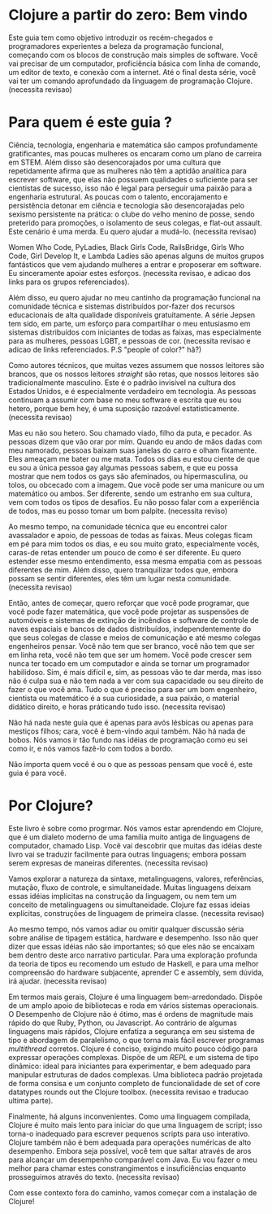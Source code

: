<!-- This guide aims to introduce newcomers and experienced programmers alike to -->
<!-- the beauty of functional programming, starting with the simplest building -->
<!-- blocks of software. You’ll need a computer, basic proficiency in the -->
<!-- command line, a text editor, and an internet connection. By the end of this -->
<!-- series, you’ll have a thorough command of the Clojure programming -->
<!-- language. -->


# Clojure a partir do zero: Bem vindo

Este guia tem como objetivo introduzir os recém-chegados e programadores
experientes a beleza da programação funcional, começando com os blocos de
construção mais simples de software. Você vai precisar de um computador,
proficiência básica com linha de comando, um editor de texto, e conexão com a
internet. Até o final desta série, você vai ter um comando aprofundado da
linguagem de programação Clojure. (necessita revisao)


<!-- Who is this guide for? -->
<!-- Science, technology, engineering, and mathematics are deeply rewarding -->
<!-- fields, yet few women enter STEM as a career path. Still more are -->
<!-- discouraged by a culture which repeatedly asserts that women lack the -->
<!-- analytic aptitude for writing software, that they are not driven enough to -->
<!-- be successful scientists, that it’s not cool to pursue a passion for -->
<!-- structural engineering. Those few with the talent, encouragement, and -->
<!-- persistence to break in to science and tech are discouraged by persistent -->
<!-- sexism in practice: the old boy’s club of tenure, being passed over for -->
<!-- promotions, isolation from peers, and flat-out assault. This landscape -->
<!-- sucks. I want to help change it. -->


# Para quem é este guia ?

Ciência, tecnologia, engenharia e matemática são campos profundamente
gratificantes, mas poucas mulheres os encaram como um plano de
carreira em STEM. Além disso são desencorajados por uma cultura que repetidamente afirma
que as mulheres não têm a aptidão analítica para escrever software, que elas não
possuem qualidades o suficiente para ser cientistas de sucesso, isso não é legal para
perseguir uma paixão para a engenharia estrutural. As poucas com o talento,
encorajamento e persistência detonar em ciência e tecnologia são
desencorajadas pelo sexismo persistente na prática: o clube do velho menino de
posse, sendo preterido para promoções, o isolamento de seus colegas, e flat-out
assault. Este cenário é uma merda. Eu quero ajudar a mudá-lo. (necessita
revisao)

[stem]: http://en.wikipedia.org/wiki/STEM_fields

<!-- Women Who Code, PyLadies, Black Girls Code, RailsBridge, Girls Who Code, -->
<!-- Girl Develop It, and Lambda Ladies are just a few of the fantastic groups -->
<!-- helping women enter and thrive in software. I wholeheartedly support these -->
<!-- efforts -->

Women Who Code, PyLadies, Black Girls Code, RailsBridge, Girls Who Code, Girl
Develop It, e Lambda Ladies são apenas alguns de muitos grupos fantásticos que
vem ajudando mulheres a entrar e proposerar em software. Eu sinceramente apoiar
estes esforços. (necessita revisao, e adicao dos links para os grupos
referenciados).

<!-- In addition, I want to help in my little corner of the technical -->
<!-- community–functional programming and distributed systems–by making high-quality -->
<!-- educational resources available for free. The Jepsen series has been, in part, -->
<!-- an effort to share my enthusiasm for distributed systems with beginners of all -->
<!-- stripes–but especially for women, LGBT folks, and people of color. -->


Além disso, eu quero ajudar no meu cantinho da programação funcional na
comunidade técnica e sistemas distribuídos por-fazer dos recursos educacionais
de alta qualidade disponíveis gratuitamente. A série Jepsen tem sido, em parte,
um esforço para compartilhar o meu entusiasmo em sistemas distribuídos com
iniciantes de todas as faixas, mas especialmente para as mulheres, pessoas LGBT,
e pessoas de cor. (necessita revisao e adicao de links referenciados. P.S
"people of color?" hã?)

<!-- As technical authors, we often assume that our readers are white, that our -->
<!-- readers are straight, that our readers are traditionally male. This is the -->
<!-- invisible default in US culture, and it’s especially true in tech. People -->
<!-- continue to assume on the basis of my software and writing that I’m straight, -->
<!-- because well hey, it’s a statistically reasonable assumption. -->

Como autores técnicos, que muitas vezes assumem que nossos leitores são brancos,
que os nossos leitores *straight*  são retas, que nossos leitores são tradicionalmente
masculino. Este é o padrão invisível na cultura dos Estados Unidos, e é
especialmente verdadeiro em tecnologia. As pessoas continuam a assumir com base
no meu software e escrita que eu sou hetero, porque bem hey, é uma suposição
razoável estatisticamente. (necessita revisao)

<!-- But I’m not straight. I get called faggot, cocksucker, and sinner. People say -->
<!-- they’ll pray for me. When I walk hand-in-hand with my boyfriend, people roll -->
<!-- down their car windows and stare. They threaten to beat me up or kill me. Every -->
<!-- day I’m aware that I’m the only gay person some people know, and that I can show -->
<!-- that not all gay people are effeminate, or hypermasculine, or ditzy, or obsessed -->
<!-- with image. That you can be a manicurist or a mathematician or both. Being -->
<!-- different, being a stranger in your culture, comes with all kinds of -->
<!-- challenges. I can’t speak to everyone’s experience, but I can take a pretty good -->
<!-- guess. -->

Mas eu não sou hetero. Sou chamado viado, filho da puta, e pecador. As pessoas
dizem que vão orar por mim. Quando eu ando de mãos dadas com meu namorado,
pessoas baixam suas janelas do carro e olham fixamente. Eles ameaçam
me bater ou me mata. Todos os dias eu estou ciente de que eu sou a única pessoa
gay algumas pessoas sabem, e que eu possa mostrar que nem todos os gays são
afeminados, ou hipermasculina, ou tolos, ou obcecado com a imagem. Que você pode
ser uma manicure ou um matemático ou ambos. Ser diferente, sendo um estranho em
sua cultura, vem com todos os tipos de desafios. Eu não posso falar com a
experiência de todos, mas eu posso tomar um bom palpite. (necessita reviso)

<!-- At the same time, in the technical community I’ve found overwhelming warmth and -->
<!-- support, from people of all stripes. My peers stand up for me every day, and I’m -->
<!-- so thankful–especially you straight dudes–for understanding a bit of what it’s -->
<!-- like to be different. I want to extend that same understanding, that same -->
<!-- empathy, to people unlike myself. Moreover, I want to reassure everyone that -->
<!-- though they may feel different, they do have a place in this community. -->

Ao mesmo tempo, na comunidade técnica que eu encontrei calor avassalador e
apoio, de pessoas de todas as faixas. Meus colegas ficam em pé para mim todos os dias,
e eu sou muito grato, especialmente vocês, caras-de retas entender um pouco de
como é ser diferente. Eu quero estender esse mesmo entendimento, essa mesma
empatia com as pessoas diferentes de mim. Além disso, quero tranquilizar todos
que, embora possam se sentir diferentes, eles têm um lugar nesta
comunidade. (necessita revisao)

<!-- So before we begin, I want to reinforce that you can program, that you can do -->
<!-- math, that you can design car suspensions and fire suppression systems and -->
<!-- spacecraft control software and distributed databases, regardless of what your -->
<!-- classmates and media and even fellow engineers think. You don’t have to be -->
<!-- white, you don’t have to be straight, you don’t have to be a man. You can grow -->
<!-- up never having touched a computer and still become a skilled programmer. Yeah, -->
<!-- it’s harder–and yeah, people will give you shit, but that’s not your fault and -->
<!-- has nothing to do with your ability or your right to do what you love. All it -->
<!-- takes to be a good engineer, scientist, or mathematician is your curiosity, your -->
<!-- passion, the right teaching material, and putting in the hours. -->

Então, antes de começar, quero reforçar que você pode programar, que você pode
fazer matemática, que você pode projetar as suspensões de automóveis e sistemas
de extinção de incêndios e software de controle de naves espaciais e bancos de
dados distribuídos, independentemente do que seus colegas de classe e meios de
comunicação e até mesmo colegas engenheiros pensar. Você não tem que ser
branco, você não tem que ser em linha reta, você não tem que ser um homem. Você
pode crescer sem nunca ter tocado em um computador e ainda se tornar um
programador habilidoso. Sim, é mais difícil e, sim, as pessoas vão te dar merda,
mas isso não é culpa sua e não tem nada a ver com sua capacidade ou seu direito
de fazer o que você ama. Tudo o que é preciso para ser um bom engenheiro,
cientista ou matemático é a sua curiosidade, a sua paixão, o material didático
direito, e horas práticando tudo isso. (necessita revisao)

<!-- There’s nothing in this guide that’s just for lesbian grandmas or just for -->
<!-- mixed-race kids; bros, you’re welcome here too. There’s nothing dumbed -->
<!-- down. We’re gonna go as deep into the ideas of programming as I know how to go, -->
<!-- and we’re gonna do it with everyone on board. -->

Não há nada neste guia que é apenas para avós lésbicas ou apenas para mestiços
filhos; cara, você é bem-vindo aqui também. Não há nada de bobos. Nós vamos ir
tão fundo nas idéias de programação como eu sei como ir, e nós vamos fazê-lo com
todos a bordo.

<!-- No matter who you are or who people think you are, this guide is for -->
<!-- you. -->

Não importa quem você é ou o que as pessoas pensam que você é, este guia é para você.

# Por Clojure?

<!-- This book is about how to program. We’ll be learning in Clojure, which is a -->
<!-- modern dialect of a very old family of computer languages, called Lisp. You’ll -->
<!-- find that many of this book’s ideas will translate readily to other languages; -->
<!-- though they may be expressed in different ways. -->

Este livro é sobre como progrmar. Nós vamos estar aprendendo em Clojure, que é
um dialeto moderno de uma família muito antiga de linguagens de computador,
chamado Lisp. Você vai descobrir que muitas das idéias deste livro vai se
traduzir facilmente para outras linguagens; embora possam serem expresas de maneiras
diferentes. (necessita revisao)

<!-- We’re going to explore the nature of syntax, metalanguages, values, references, -->
<!-- mutation, control flow, and concurrency. Many languages leave these ideas -->
<!-- implicit in the language construction, or don’t have a concept of metalanguages -->
<!-- or concurrency at all. Clojure makes these ideas explicit, first-class language -->
<!-- constructs. -->

Vamos explorar a natureza da sintaxe, metalinguagens, valores, referências,
mutação, fluxo de controle, e simultaneidade. Muitas linguagens deixam essas idéias
implícitas na construção da linguagem, ou nem tem um conceito de metalinguagens
ou simultaneidade. Clojure faz essas ideias explícitas,
construções de linguagem de primeira classe. (necessita revisao)

<!-- At the same time, we’re going to defer or omit any serious discussion of static -->
<!-- type analysis, hardware, and performance. This is not to say that these ideas -->
<!-- aren’t important; just that they don’t fit well within this particular narrative -->
<!-- arc. For a deep exploration of type theory I recommend a study in Haskell, and -->
<!-- for a better understanding of underlying hardware, learning C and an assembly -->
<!-- language will undoubtedly help. -->

Ao mesmo tempo, nós vamos  adiar ou omitir qualquer discussão séria
sobre análise de tipagem estática, hardware e desempenho. Isso não quer dizer que
essas idéias não são importantes; só que eles não se encaixam bem dentro deste
arco narrativo particular. Para uma exploração profunda da teoria de tipos eu
recomendo um estudo de Haskell, e para uma melhor compreensão do hardware
subjacente, aprender C e assembly, sem dúvida, irá ajudar. (necessita revisao)


<!-- In more general terms, Clojure is a well-rounded language. It offers broad -->
<!-- library support and runs on multiple operating systems. Clojure performance is -->
<!-- not terrific, but is orders of magnitude faster than Ruby, Python, or -->
<!-- Javascript. Unlike some faster languages, Clojure emphasizes safety in its type -->
<!-- system and approach to parallelism, making it easier to write correct -->
<!-- multithreaded programs. Clojure is concise, requiring very little code to -->
<!-- express complex operations. It offers a REPL and dynamic type system: ideal for -->
<!-- beginners to experiment with, and well-suited for manipulating complex data -->
<!-- structures. A consistently designed standard library and full-featured set of -->
<!-- core datatypes rounds out the Clojure toolbox. -->

Em termos mais gerais, Clojure é uma linguagem bem-arredondado. Dispõe de um
amplo apoio de bibliotecas e roda em vários sistemas operacionais. O Desempenho de
Clojure não é ótimo, mas é ordens de magnitude mais rápido do que Ruby, Python,
ou Javascript. Ao contrário de algumas linguagens mais rápidos, Clojure enfatiza a
segurança em seu sistema de tipo e abordagem de paralelismo, o que torna mais
fácil escrever programas *multithread* corretos. Clojure é conciso, exigindo muito
pouco código para expressar operações complexas. Dispõe de um *REPL* e um sistema de
tipo dinâmico: ideal para iniciantes para experimentar, e bem adequado para
manipular estruturas de dados complexas. Uma biblioteca padrão projetada de
forma consisa e um conjunto completo de funcionalidade de set of
core datatypes rounds out the Clojure toolbox. (necessita revisao e traducao
ultima parte).

<!-- Finally, there are some drawbacks. As a compiled language, Clojure is much -->
<!-- slower to start than a scripting language; this makes it unsuitable for writing -->
<!-- small scripts for interactive use. Clojure is also not well-suited for -->
<!-- high-performance numeric operations. Though it is possible, you have to jump -->
<!-- through hoops to achieve performance comparable with Java. I’ll do my best to -->
<!-- call out these constraints and shortcomings as we proceed through the -->
<!-- text. -->

Finalmente, há alguns inconvenientes. Como uma linguagem compilada, Clojure é
muito mais lento para iniciar do que uma linguagem de script; isso torna-o
inadequado para escrever pequenos scripts para uso interativo. Clojure também
não é bem adequada para operações numéricas de alto desempenho. Embora seja
possível, você tem que saltar através de aros para alcançar um desempenho
comparável com Java. Eu vou fazer o meu melhor para chamar estes
constrangimentos e insuficiências enquanto prosseguimos através do
texto. (necessita revisao)

<!-- With that context out of the way, let’s get started by installing Clojure! -->

Com esse contexto fora do caminho, vamos começar com a instalação de Clojure!






